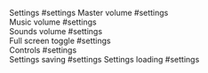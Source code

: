Settings               #settings
    Master volume      #settings            
    Music volume       #settings            
    Sounds volume      #settings            
    Full screen toggle #settings                
    Controls           #settings        
    Settings saving    #settings
    Settings loading   #settings
